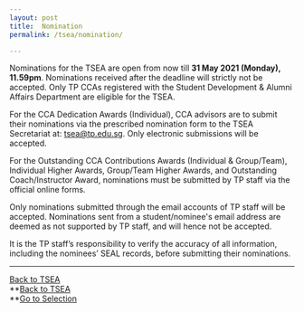 ```yaml
---
layout: post
title:  Nomination
permalink: /tsea/nomination/

---
```

Nominations for the TSEA are open from now till <b>31 May 2021 (Monday), 11.59pm</b>. Nominations received after the deadline will strictly not be accepted.
Only TP CCAs registered with the Student Development & Alumni Affairs Department are eligible for the TSEA.

For the CCA Dedication Awards (Individual), CCA advisors are to submit their nominations via the prescribed nomination form to the TSEA Secretariat at: <a href="mailto:tsea@tp.edu.sg">tsea@tp.edu.sg</a>. Only electronic submissions will be accepted.

For the Outstanding CCA Contributions Awards (Individual & Group/Team), Individual Higher Awards, Group/Team Higher Awards, and Outstanding Coach/Instructor Award, nominations must be submitted by TP staff via the official online forms. 

Only nominations submitted through the email accounts of TP staff will be accepted. Nominations sent from a student/nominee's email address are deemed as not supported by TP staff, and will hence not be accepted.

It is the TP staff’s responsibility to verify the accuracy of all information, including the nominees’ SEAL records, before submitting their nominations. 

---

<a class="btn btn-primary" href="/be-involved/tsea2021/" role="button">Back to TSEA</a><br>
**[Back to TSEA](/be-involved/tsea2021/)<br>
**[Go to Selection](/tsea/selection/)
